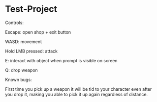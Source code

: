 # Test-Project

Controls:

Escape: open shop + exit button

WASD: movement

Hold LMB pressed: attack

E: interact with object when prompt is visible on screen

Q: drop weapon


Known bugs:

First time you pick up a weapon it will be tid to your character even after you drop it, making you able to pick it up again regardless of distance.
